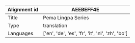 |Alignment id | AEEBEFF4E
| --- | --- 
|Title | Pema Lingpa Series 
|Type | translation
|Languages | ['en', 'de', 'es', 'fr', 'it', 'nl', 'zh', 'bo']